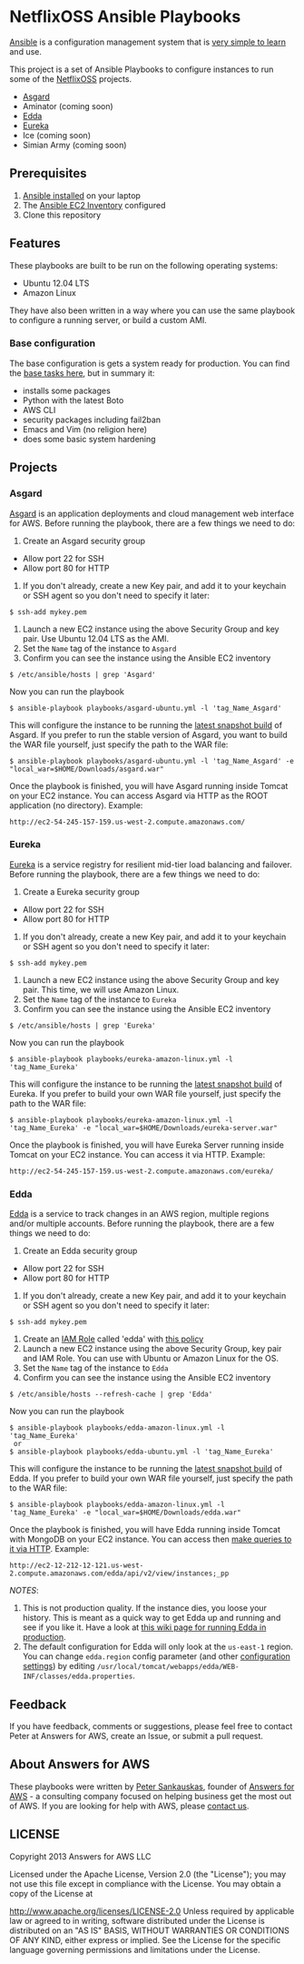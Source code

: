 # NetflixOSS Ansible Playbooks

[Ansible](https://github.com/ansible/ansible/) is a configuration management system that is [very simple to learn](http://www.ansibleworks.com/docs/gettingstarted.html) and use.

This project is a set of Ansible Playbooks to configure instances to run some of the [NetflixOSS](http://netflix.github.io/) projects.

- [Asgard](#asgard)
- Aminator (coming soon)
- [Edda](#edda)
- [Eureka](#eureka)
- Ice (coming soon)
- Simian Army (coming soon)

## Prerequisites

1. [Ansible installed](http://www.ansibleworks.com/docs/gettingstarted.html) on your laptop
1. The [Ansible EC2 Inventory](http://www.ansibleworks.com/docs/api.html/#example-aws-ec2-external-inventory-script) configured
1. Clone this repository

## Features

These playbooks are built to be run on the following operating systems:
- Ubuntu 12.04 LTS
- Amazon Linux

They have also been written in a way where you can use the same playbook to configure a running server, or build a custom AMI.

### Base configuration

The base configuration is gets a system ready for production. You can find the [base tasks here](https://github.com/awsanswers/noss-ansible/tree/master/playbooks/roles/base/tasks), but in summary it:
- installs some packages
 - Python with the latest Boto
 - AWS CLI
 - security packages including fail2ban
 - Emacs and Vim (no religion here)
- does some basic system hardening

## Projects

### Asgard

[Asgard](https://github.com/Netflix/asgard) is an application deployments and cloud management web interface for AWS. Before running the playbook, there are a few things we need to do:

1. Create an Asgard security group
 - Allow port 22 for SSH
 - Allow port 80 for HTTP
1. If you don't already, create a new Key pair, and add it to your keychain or SSH agent so you don't need to specify it later:
```
$ ssh-add mykey.pem
```
1. Launch a new EC2 instance using the above Security Group and key pair. Use Ubuntu 12.04 LTS as the AMI.
1. Set the `Name` tag of the instance to `Asgard`
1. Confirm you can see the instance using the Ansible EC2 inventory
```
$ /etc/ansible/hosts | grep 'Asgard'
```

Now you can run the playbook

```
$ ansible-playbook playbooks/asgard-ubuntu.yml -l 'tag_Name_Asgard'
```

This will configure the instance to be running the [latest snapshot build](https://netflixoss.ci.cloudbees.com/job/asgard-master/lastSuccessfulBuild/artifact/target/) of Asgard. If you prefer to run the stable version of Asgard, you want to build the WAR file yourself, just specify the path to the WAR file:

```
$ ansible-playbook playbooks/asgard-ubuntu.yml -l 'tag_Name_Asgard' -e "local_war=$HOME/Downloads/asgard.war"
```

Once the playbook is finished, you will have Asgard running inside Tomcat on your EC2 instance. You can access Asgard via HTTP as the ROOT application (no directory). Example:

```
http://ec2-54-245-157-159.us-west-2.compute.amazonaws.com/
```

### Eureka

[Eureka](https://github.com/Netflix/eureka) is a service registry for resilient mid-tier load balancing and failover. Before running the playbook, there are a few things we need to do:

1. Create a Eureka security group
 - Allow port 22 for SSH
 - Allow port 80 for HTTP
1. If you don't already, create a new Key pair, and add it to your keychain or SSH agent so you don't need to specify it later:
```
$ ssh-add mykey.pem
```
1. Launch a new EC2 instance using the above Security Group and key pair. This time, we will use Amazon Linux.
1. Set the `Name` tag of the instance to `Eureka`
1. Confirm you can see the instance using the Ansible EC2 inventory
```
$ /etc/ansible/hosts | grep 'Eureka'
```

Now you can run the playbook

```
$ ansible-playbook playbooks/eureka-amazon-linux.yml -l 'tag_Name_Eureka'
```

This will configure the instance to be running the [latest snapshot build](https://netflixoss.ci.cloudbees.com/job/eureka-master/lastSuccessfulBuild/artifact/eureka-server/build/libs/eureka-server-1.1.98.war) of Eureka. If you prefer to build your own WAR file yourself, just specify the path to the WAR file:

```
$ ansible-playbook playbooks/eureka-amazon-linux.yml -l 'tag_Name_Eureka' -e "local_war=$HOME/Downloads/eureka-server.war"
```

Once the playbook is finished, you will have Eureka Server running inside Tomcat on your EC2 instance. You can access it via HTTP. Example:

```
http://ec2-54-245-157-159.us-west-2.compute.amazonaws.com/eureka/
```

### Edda

[Edda](https://github.com/Netflix/edda) is a service to track changes in an AWS region, multiple regions and/or multiple accounts. Before running the playbook, there are a few things we need to do:

1. Create an Edda security group
 - Allow port 22 for SSH
 - Allow port 80 for HTTP
1. If you don't already, create a new Key pair, and add it to your keychain or SSH agent so you don't need to specify it later:
```
$ ssh-add mykey.pem
```
1. Create an [IAM Role](https://console.aws.amazon.com/iam/home?#roles) called 'edda' with [this policy](https://github.com/Netflix/edda/wiki/AWS-Permissions#example-policy)
1. Launch a new EC2 instance using the above Security Group, key pair and IAM Role. You can use with Ubuntu or Amazon Linux for the OS.
1. Set the `Name` tag of the instance to `Edda`
1. Confirm you can see the instance using the Ansible EC2 inventory
```
$ /etc/ansible/hosts --refresh-cache | grep 'Edda'
```

Now you can run the playbook

```
$ ansible-playbook playbooks/edda-amazon-linux.yml -l 'tag_Name_Eureka'
 or
$ ansible-playbook playbooks/edda-ubuntu.yml -l 'tag_Name_Eureka'
```

This will configure the instance to be running the [latest snapshot build](https://netflixoss.ci.cloudbees.com/job/edda-master/lastSuccessfulBuild/artifact/build/libs/edda-2.1-SNAPSHOT.war) of Edda. If you prefer to build your own WAR file yourself, just specify the path to the WAR file:

```
$ ansible-playbook playbooks/edda-amazon-linux.yml -l 'tag_Name_Eureka' -e "local_war=$HOME/Downloads/edda.war"
```

Once the playbook is finished, you will have Edda running inside Tomcat with MongoDB on your EC2 instance. You can access then [make queries to it via HTTP](https://github.com/Netflix/edda/wiki/REST). Example:

```
http://ec2-12-212-12-121.us-west-2.compute.amazonaws.com/edda/api/v2/view/instances;_pp
```

_NOTES_:

1. This is not production quality. If the instance dies, you loose your history. This is meant as a quick way to get Edda up and running and see if you like it. Have a look at [this wiki page for running Edda in production](https://github.com/Netflix/edda/wiki/Resiliency).
1. The default configuration for Edda will only look at the `us-east-1` region. You can change `edda.region` config parameter (and other [configuration settings](https://github.com/Netflix/edda/wiki/Configuration#wiki-eddaregion)) by editing `/usr/local/tomcat/webapps/edda/WEB-INF/classes/edda.properties`.
## Feedback

If you have feedback, comments or suggestions, please feel free to contact Peter at Answers for AWS, create an Issue, or submit a pull request.

## About Answers for AWS

These playbooks were written by [Peter Sankauskas](https://twitter.com/pas256), founder of [Answers for AWS](http://answersforaws.com/) - a consulting company focused on helping business get the most out of AWS. If you are looking for help with AWS, please [contact us](http://answersforaws.com/contact/). 

## LICENSE

Copyright 2013 Answers for AWS LLC

Licensed under the Apache License, Version 2.0 (the "License"); you may not use this file except in compliance with the License. You may obtain a copy of the License at

http://www.apache.org/licenses/LICENSE-2.0 Unless required by applicable law or agreed to in writing, software distributed under the License is distributed on an "AS IS" BASIS, WITHOUT WARRANTIES OR CONDITIONS OF ANY KIND, either express or implied. See the License for the specific language governing permissions and limitations under the License.
